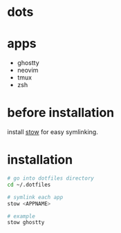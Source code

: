 # dots

# apps

 - ghostty
 - neovim
 - tmux
 - zsh

# before installation

install [stow](https://www.gnu.org/software/stow/) for easy symlinking.

# installation

```zsh
# go into dotfiles directory
cd ~/.dotfiles

# symlink each app
stow <APPNAME>

# example
stow ghostty
```
